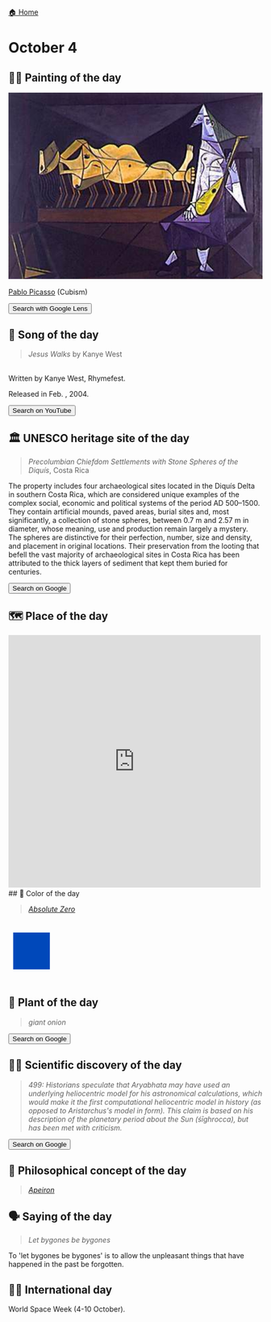 
[🏠 Home](../../index.md)

# October 4

## 🧑‍🎨 Painting of the day

<img width="600" src="../img/Pablo_Picasso_2.jpg">

[Pablo Picasso](http://en.wikipedia.org/wiki/Pablo_Picasso) (Cubism)

<button class="btn btn-success"
onclick=" window.open('https://lens.google.com/uploadbyurl?url=https://iretes.github.io/one-a-day/data/img/Pablo_Picasso_2.jpg','_blank')">
Search with Google Lens
</button>

## 🎼 Song of the day

> *Jesus Walks*
by Kanye West

<br />Written by Kanye West, Rhymefest.

Released in Feb. , 2004.

<button class="btn btn-success"
onclick=" window.open('http://www.youtube.com/search?q=Jesus Walks by Kanye West','_blank')">
Search on YouTube
</button>

## 🏛️ UNESCO heritage site of the day

> *Precolumbian Chiefdom Settlements with Stone Spheres of the Diquís*, Costa Rica

<p>The property includes four archaeological sites located in the Diquís Delta in southern Costa Rica, which are considered unique examples of the complex social, economic and political systems of the period AD 500–1500. They contain artificial mounds, paved areas, burial sites and, most significantly, a collection of stone spheres, between 0.7 m and 2.57 m in diameter, whose meaning, use and production remain largely a mystery. The spheres are distinctive for their perfection, number, size and density, and placement in original locations. Their preservation from the looting that befell the vast majority of archaeological sites in Costa Rica has been attributed to the thick layers of sediment that kept them buried for centuries.</p>

<button class="btn btn-success"
onclick=" window.open('http://www.google.com/search?q=Precolumbian Chiefdom Settlements with Stone Spheres of the Diquís','_blank')">
Search on Google
</button>

## 🗺️ Place of the day

<iframe
src="https://www.mapcrunch.com"
name="mapcrunch"
width="500"
height="500"
allowTransparency="true"
scrolling="no"
frameborder="0"
>
</iframe>
## 🎨 Color of the day

> *[Absolute Zero](https://en.wikipedia.org/wiki/List_of_Crayola_crayon_colors#Extreme_Twistables_colors)*

<div style="color:#0048BA; font-size: 100px;">&#9632;</div>

## 🌿 Plant of the day

> *giant onion*

<button class="btn btn-success"
onclick=" window.open('http://www.google.com/search?q=giant onion','_blank')">
Search on Google
</button>

## 🧑‍🔬 Scientific discovery of the day

> *499: Historians speculate that Aryabhata may have used an underlying heliocentric model for his astronomical calculations, which would make it the first computational heliocentric model in history (as opposed to Aristarchus's model in form). This claim is based on his description of the planetary period about the Sun (śīghrocca), but has been met with criticism.*

<button class="btn btn-success"
onclick=" window.open('http://www.google.com/search?q=499: Historians speculate that Aryabhata may have used an underlying heliocentric model for his astronomical calculations, which would make it the first computational heliocentric model in history (as opposed to Aristarchus s model in form). This claim is based on his description of the planetary period about the Sun (śīghrocca), but has been met with criticism.','_blank')">
Search on Google
</button>

## 💭 Philosophical concept of the day

> *[Apeiron](https://en.wikipedia.org/wiki/Apeiron_(cosmology))*

## 🗣️ Saying of the day

> *Let bygones be bygones*

To 'let bygones be bygones' is to allow the unpleasant things that have happened in the past  be forgotten.

## 🏳️‍🌈 International day

World Space Week (4-10 October).